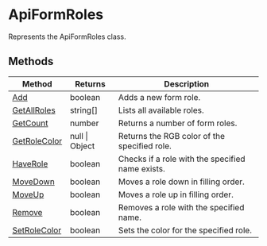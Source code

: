 # ApiFormRoles

Represents the ApiFormRoles class.


## Methods

| Method | Returns | Description |
| ------ | ------- | ----------- |
| [Add](./Methods/Add.md) | boolean | Adds a new form role. |
| [GetAllRoles](./Methods/GetAllRoles.md) | string[] | Lists all available roles. |
| [GetCount](./Methods/GetCount.md) | number | Returns a number of form roles. |
| [GetRoleColor](./Methods/GetRoleColor.md) | null \| Object | Returns the RGB color of the specified role. |
| [HaveRole](./Methods/HaveRole.md) | boolean | Checks if a role with the specified name exists. |
| [MoveDown](./Methods/MoveDown.md) | boolean | Moves a role down in filling order. |
| [MoveUp](./Methods/MoveUp.md) | boolean | Moves a role up in filling order. |
| [Remove](./Methods/Remove.md) | boolean | Removes a role with the specified name. |
| [SetRoleColor](./Methods/SetRoleColor.md) | boolean | Sets the color for the specified role. |
